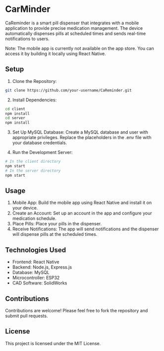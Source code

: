 # CarMinder
CaReminder is a smart pill dispenser that integrates with a mobile application to provide precise medication management. The device automatically dispenses pills at scheduled times and sends real-time notifications to users.

Note: The mobile app is currently not available on the app store. You can access it by building it locally using React Native.

## Setup
1. Clone the Repository:
```bash
git clone https://github.com/your-username/CaReminder.git
```

2. Install Dependencies:
```bash
cd client
npm install
cd server
npm install
```
3. Set Up MySQL Database:
Create a MySQL database and user with appropriate privileges. Replace the placeholders in the .env file with your database credentials.

4. Run the Development Server:
```bash
# In the client directory
npm start
# In the server directory
npm start
```

## Usage
1. Mobile App: Build the mobile app using React Native and install it on your device.
2. Create an Account: Set up an account in the app and configure your medication schedule.
3. Place Pills: Place your pills in the dispenser.
4. Receive Notifications: The app will send notifications and the dispenser will dispense pills at the scheduled times.

## Technologies Used
- Frontend: React Native
- Backend: Node.js, Express.js
- Database: MySQL
- Microcontroller: ESP32
- CAD Software: SolidWorks

## Contributions
Contributions are welcome! Please feel free to fork the repository and submit pull requests.

## License
This project is licensed under the MIT License.   
